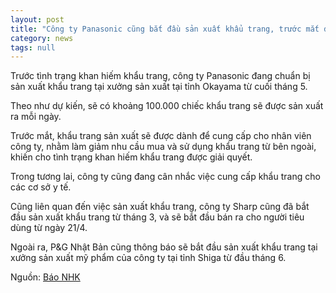 ```yaml
---
layout: post
title: "Công ty Panasonic cũng bắt đầu sản xuất khẩu trang, trước mắt dành cho nhân viên công ty"
category: news
tags: null
---
```

Trước tình trạng khan hiếm khẩu trang, công ty Panasonic đang chuẩn bị sản xuất khẩu trang tại xưởng sản xuất tại tỉnh Okayama từ cuối tháng 5.

Theo như dự kiến, sẽ có khoảng 100.000 chiếc khẩu trang sẽ được sản xuất ra mỗi ngày.

Trước mắt, khẩu trang sản xuất sẽ được dành để cung cấp cho nhân viên công ty, nhằm làm giảm nhu cầu mua và sử dụng khẩu trang từ bên ngoài, khiến cho tình trạng khan hiếm khẩu trang được giải quyết.

Trong tương lai, công ty cũng đang cân nhắc việc cung cấp khẩu trang cho các cơ sở y tế.

Cũng liên quan đến việc sản xuất khẩu trang, công ty Sharp cũng đã bắt đầu sản xuất khẩu trang từ tháng 3, và sẽ bắt đầu bán ra cho người tiêu dùng từ ngày 21/4.

Ngoài ra, P&G Nhật Bản cũng thông báo sẽ bắt đầu sản xuất khẩu trang tại xưởng sản xuất mỹ phẩm của công ty tại tỉnh Shiga từ đầu tháng 6.

Nguồn: [Báo NHK](https://www3.nhk.or.jp/kansai-news/20200420/2000028595.html)